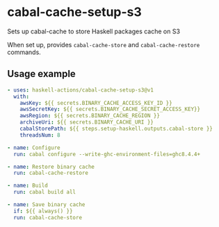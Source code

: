 # cabal-cache-setup-s3
Sets up cabal-cache to store Haskell packages cache on S3

When set up, provides `cabal-cache-store` and `cabal-cache-restore` commands.

## Usage example

```yaml
- uses: haskell-actions/cabal-cache-setup-s3@v1
  with:
    awsKey: ${{ secrets.BINARY_CACHE_ACCESS_KEY_ID }}
    awsSecretKey: ${{ secrets.BINARY_CACHE_SECRET_ACCESS_KEY}}
    awsRegion: ${{ secrets.BINARY_CACHE_REGION }}
    archiveUri: ${{ secrets.BINARY_CACHE_URI }}
    cabalStorePath: ${{ steps.setup-haskell.outputs.cabal-store }}
    threadsNum: 8

- name: Configure
  run: cabal configure --write-ghc-environment-files=ghc8.4.4+

- name: Restore binary cache
  run: cabal-cache-restore

- name: Build
  run: cabal build all

- name: Save binary cache
  if: ${{ always() }}
  run: cabal-cache-store
  ```
